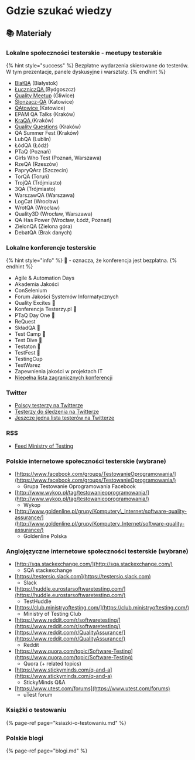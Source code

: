 # Gdzie szukać wiedzy

## 📚 Materiały

### Lokalne społeczności testerskie - meetupy testerskie

{% hint style="success" %}
Bezpłatne wydarzenia skierowane do testerów. W tym prezentacje, panele dyskusyjne i warsztaty.
{% endhint %}

* [BiałQA](https://www.facebook.com/groups/BialQA/) \(Białystok\)
* [ŁuczniczQA ](https://www.facebook.com/LuczniczQA/)\(Bydgoszcz\)
* [Quality Meetup](https://www.meetup.com/Quality-Meetup/) \(Gliwice\)
* [Ślonzacz-QA](https://www.facebook.com/slonzaczqa/) \(Katowice\)
* [QAtowice ](https://www.meetup.com/Katowice-Quality-Assurance-Meetup/)\(Katowice\)
* EPAM QA Talks \(Kraków\)
* [KraQA ](https://www.meetup.com/KraQA-pl/)\(Kraków\)
* [Quality Questions](https://www.meetup.com/High-Quality-Code-Fans/) \(Kraków\)
* QA Summer Fest \(Kraków\)
* LubQA \(Lublin\)
* ŁódQA \(Łódź\)
* PTaQ \(Poznań\)
* Girls Who Test \(Poznań, Warszawa\)
* RzeQA \(Rzeszów\)
* PapryQArz \(Szczecin\)
* TorQA \(Toruń\)
* TrojQA \(Trójmiasto\)
* 3QA \(Trójmiasto\)
* WarszawQA \(Warszawa\)
* LogCat \(Wrocław\)
* WrotQA \(Wrocław\)
* Quality3D \(Wrocław, Warszawa\)
* QA Has Power \(Wrocław, Łódź, Poznań\)
* ZielonQA \(Zielona góra\)
* DebatQA \(Brak danych\)

### Lokalne konferencje testerskie

{% hint style="info" %}
🙋 - oznacza, że konferencja jest bezpłatna.
{% endhint %}

* Agile & Automation Days 
* Akademia Jakości 
* ConSelenium 
* Forum Jakości Systemów Informatycznych 
* Quality Excites 🙋
* Konferencja Testerzy.pl 🙋
* PTaQ Day One 🙋
* ReQuest 
* SkładQA 🙋
* Test Camp 🙋
* Test Dive 🙋
* Testaton 🙋
* TestFest 🙋
* TestingCup 
* TestWarez 
* Zapewnienia jakości w projektach IT 
* [Niepełna lista zagranicznych konferencji](https://testingconferences.org/)

### Twitter

* [Polscy testerzy na Twitterze](https://twitter.com/PWicherski/lists/polscy-testerzy)
* [Testerzy do śledzenia na Twitterze](https://twitter.com/kinofrost/lists/testers-to-follow)
* [Jeszcze jedna lista testerów na Twitterze](https://twitter.com/SheyMouse/lists/test-tweeps)

### RSS

* [Feed Ministry of Testing](https://www.ministryoftesting.com/feeds/blogs)

### Polskie internetowe społeczności testerskie \(wybrane\)

* [https://www.facebook.com/groups/TestowanieOprogramowania/](https://www.facebook.com/groups/TestowanieOprogramowania/)
  * Grupa Testowanie Oprogramowania Facebook
* [http://www.wykop.pl/tag/testowanieoprogramowania/](http://www.wykop.pl/tag/testowanieoprogramowania/)
  * Wykop
* [http://www.goldenline.pl/grupy/Komputery\_Internet/software-quality-assurance/](http://www.goldenline.pl/grupy/Komputery_Internet/software-quality-assurance/)
  * Goldenline Polska

### Anglojęzyczne internetowe społeczności testerskie \(wybrane\)

* [http://sqa.stackexchange.com/](http://sqa.stackexchange.com/)
  * SQA stackexchange
* [https://testersio.slack.com](https://testersio.slack.com)
  * Slack
* [https://huddle.eurostarsoftwaretesting.com/](https://huddle.eurostarsoftwaretesting.com/)
  * TestHuddle
* [https://club.ministryoftesting.com/](https://club.ministryoftesting.com/)
  * Ministry of Testing Club
* [https://www.reddit.com/r/softwaretesting/](https://www.reddit.com/r/softwaretesting/)
* [https://www.reddit.com/r/QualityAssurance/](https://www.reddit.com/r/QualityAssurance/)
  * Reddit
* [https://www.quora.com/topic/Software-Testing](https://www.quora.com/topic/Software-Testing)
  * Quora \(+ related topics\)
* [https://www.stickyminds.com/q-and-a](https://www.stickyminds.com/q-and-a)
  * StickyMinds Q&A
* [https://www.utest.com/forums](https://www.utest.com/forums)
  * uTest forum

### Książki o testowaniu

{% page-ref page="ksiazki-o-testowaniu.md" %}

### Polskie blogi

{% page-ref page="blogi.md" %}

